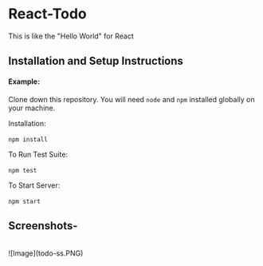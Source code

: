 # React-Todo
This is like the "Hello World" for React
## Installation and Setup Instructions

#### Example:  

Clone down this repository. You will need `node` and `npm` installed globally on your machine.  

Installation:

`npm install`  

To Run Test Suite:  

`npm test`  

To Start Server:

`npm start`  

<h2>Screenshots- </h2><br>
![Image](todo-ss.PNG)
